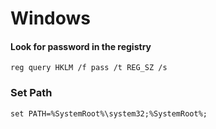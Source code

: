 # Windows

#### Look for password in the registry

```
reg query HKLM /f pass /t REG_SZ /s
```

### Set Path&#x20;

```
set PATH=%SystemRoot%\system32;%SystemRoot%;
```
